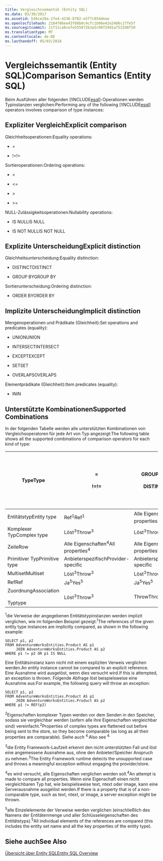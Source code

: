 ```yaml
---
title: Vergleichssemantik (Entity SQL)
ms.date: 03/30/2017
ms.assetid: b36ce28a-2fe4-4236-b782-e5f7c054deae
ms.openlocfilehash: 2184f86ee43f88b0c4cfc1b96e42e2486c17fe5f
ms.sourcegitcommit: 11f11ca6cefe555972b3a5c99729d1a7523d8f50
ms.translationtype: MT
ms.contentlocale: de-DE
ms.lasthandoff: 05/03/2018
---
```

# <a name="comparison-semantics-entity-sql"></a><span data-ttu-id="28b11-102">Vergleichssemantik (Entity SQL)</span><span class="sxs-lookup"><span data-stu-id="28b11-102">Comparison Semantics (Entity SQL)</span></span>
<span data-ttu-id="28b11-103">Beim Ausführen aller folgenden [!INCLUDE[esql](../../../../../../includes/esql-md.md)]-Operationen werden Typinstanzen verglichen:</span><span class="sxs-lookup"><span data-stu-id="28b11-103">Performing any of the following [!INCLUDE[esql](../../../../../../includes/esql-md.md)] operators involves comparison of type instances:</span></span>  
  
## <a name="explicit-comparison"></a><span data-ttu-id="28b11-104">Expliziter Vergleich</span><span class="sxs-lookup"><span data-stu-id="28b11-104">Explicit comparison</span></span>  
 <span data-ttu-id="28b11-105">Gleichheitsoperationen:</span><span class="sxs-lookup"><span data-stu-id="28b11-105">Equality operations:</span></span>  
  
-   =  
  
-   <span data-ttu-id="28b11-106">!=</span><span class="sxs-lookup"><span data-stu-id="28b11-106">!=</span></span>  
  
 <span data-ttu-id="28b11-107">Sortieroperationen:</span><span class="sxs-lookup"><span data-stu-id="28b11-107">Ordering operations:</span></span>  
  
-   <  
  
-   \<=  
  
-   \>  
  
-   \>=  
  
 <span data-ttu-id="28b11-108">NULL-Zulässigkeitsoperationen:</span><span class="sxs-lookup"><span data-stu-id="28b11-108">Nullability operations:</span></span>  
  
-   <span data-ttu-id="28b11-109">IS NULL</span><span class="sxs-lookup"><span data-stu-id="28b11-109">IS NULL</span></span>  
  
-   <span data-ttu-id="28b11-110">IS NOT NULL</span><span class="sxs-lookup"><span data-stu-id="28b11-110">IS NOT NULL</span></span>  
  
## <a name="explicit-distinction"></a><span data-ttu-id="28b11-111">Explizite Unterscheidung</span><span class="sxs-lookup"><span data-stu-id="28b11-111">Explicit distinction</span></span>  
 <span data-ttu-id="28b11-112">Gleichheitsunterscheidung:</span><span class="sxs-lookup"><span data-stu-id="28b11-112">Equality distinction:</span></span>  
  
-   <span data-ttu-id="28b11-113">DISTINCT</span><span class="sxs-lookup"><span data-stu-id="28b11-113">DISTINCT</span></span>  
  
-   <span data-ttu-id="28b11-114">GROUP BY</span><span class="sxs-lookup"><span data-stu-id="28b11-114">GROUP BY</span></span>  
  
 <span data-ttu-id="28b11-115">Sortierunterscheidung:</span><span class="sxs-lookup"><span data-stu-id="28b11-115">Ordering distinction:</span></span>  
  
-   <span data-ttu-id="28b11-116">ORDER BY</span><span class="sxs-lookup"><span data-stu-id="28b11-116">ORDER BY</span></span>  
  
## <a name="implicit-distinction"></a><span data-ttu-id="28b11-117">Implizite Unterscheidung</span><span class="sxs-lookup"><span data-stu-id="28b11-117">Implicit distinction</span></span>  
 <span data-ttu-id="28b11-118">Mengenoperationen und Prädikate (Gleichheit):</span><span class="sxs-lookup"><span data-stu-id="28b11-118">Set operations and predicates (equality):</span></span>  
  
-   <span data-ttu-id="28b11-119">UNION</span><span class="sxs-lookup"><span data-stu-id="28b11-119">UNION</span></span>  
  
-   <span data-ttu-id="28b11-120">INTERSECT</span><span class="sxs-lookup"><span data-stu-id="28b11-120">INTERSECT</span></span>  
  
-   <span data-ttu-id="28b11-121">EXCEPT</span><span class="sxs-lookup"><span data-stu-id="28b11-121">EXCEPT</span></span>  
  
-   <span data-ttu-id="28b11-122">SET</span><span class="sxs-lookup"><span data-stu-id="28b11-122">SET</span></span>  
  
-   <span data-ttu-id="28b11-123">OVERLAPS</span><span class="sxs-lookup"><span data-stu-id="28b11-123">OVERLAPS</span></span>  
  
 <span data-ttu-id="28b11-124">Elementprädikate (Gleichheit):</span><span class="sxs-lookup"><span data-stu-id="28b11-124">Item predicates (equality):</span></span>  
  
-   <span data-ttu-id="28b11-125">IN</span><span class="sxs-lookup"><span data-stu-id="28b11-125">IN</span></span>  
  
## <a name="supported-combinations"></a><span data-ttu-id="28b11-126">Unterstützte Kombinationen</span><span class="sxs-lookup"><span data-stu-id="28b11-126">Supported Combinations</span></span>  
 <span data-ttu-id="28b11-127">In der folgenden Tabelle werden alle unterstützten Kombinationen von Vergleichsoperatoren für jede Art von Typ angezeigt:</span><span class="sxs-lookup"><span data-stu-id="28b11-127">The following table shows all the supported combinations of comparison operators for each kind of type:</span></span>  
  
|<span data-ttu-id="28b11-128">**Type**</span><span class="sxs-lookup"><span data-stu-id="28b11-128">**Type**</span></span>|**=**<br /><br /> <span data-ttu-id="28b11-129">**!=**</span><span class="sxs-lookup"><span data-stu-id="28b11-129">**!=**</span></span>|<span data-ttu-id="28b11-130">**GROUP BY**</span><span class="sxs-lookup"><span data-stu-id="28b11-130">**GROUP BY**</span></span><br /><br /> <span data-ttu-id="28b11-131">**DISTINCT**</span><span class="sxs-lookup"><span data-stu-id="28b11-131">**DISTINCT**</span></span>|<span data-ttu-id="28b11-132">**UNION**</span><span class="sxs-lookup"><span data-stu-id="28b11-132">**UNION**</span></span><br /><br /> <span data-ttu-id="28b11-133">**INTERSECT**</span><span class="sxs-lookup"><span data-stu-id="28b11-133">**INTERSECT**</span></span><br /><br /> <span data-ttu-id="28b11-134">**EXCEPT**</span><span class="sxs-lookup"><span data-stu-id="28b11-134">**EXCEPT**</span></span><br /><br /> <span data-ttu-id="28b11-135">**SET**</span><span class="sxs-lookup"><span data-stu-id="28b11-135">**SET**</span></span><br /><br /> <span data-ttu-id="28b11-136">**OVERLAPS**</span><span class="sxs-lookup"><span data-stu-id="28b11-136">**OVERLAPS**</span></span>|<span data-ttu-id="28b11-137">**IN**</span><span class="sxs-lookup"><span data-stu-id="28b11-137">**IN**</span></span>|<span data-ttu-id="28b11-138">**<   <=**</span><span class="sxs-lookup"><span data-stu-id="28b11-138">**<   <=**</span></span><br /><br /> <span data-ttu-id="28b11-139">**>   >=**</span><span class="sxs-lookup"><span data-stu-id="28b11-139">**>   >=**</span></span>|<span data-ttu-id="28b11-140">**ORDER BY**</span><span class="sxs-lookup"><span data-stu-id="28b11-140">**ORDER BY**</span></span>|<span data-ttu-id="28b11-141">**IST NULL.**</span><span class="sxs-lookup"><span data-stu-id="28b11-141">**IS NULL**</span></span><br /><br /> <span data-ttu-id="28b11-142">**IST UNGLEICH NULL**</span><span class="sxs-lookup"><span data-stu-id="28b11-142">**IS NOT NULL**</span></span>|  
|-|-|-|-|-|-|-|-|  
|<span data-ttu-id="28b11-143">Entitätstyp</span><span class="sxs-lookup"><span data-stu-id="28b11-143">Entity type</span></span>|<span data-ttu-id="28b11-144">Ref<sup>1</sup></span><span class="sxs-lookup"><span data-stu-id="28b11-144">Ref<sup>1</sup></span></span>|<span data-ttu-id="28b11-145">Alle Eigenschaften<sup>2</sup></span><span class="sxs-lookup"><span data-stu-id="28b11-145">All properties<sup>2</sup></span></span>|<span data-ttu-id="28b11-146">Alle Eigenschaften<sup>2</sup></span><span class="sxs-lookup"><span data-stu-id="28b11-146">All properties<sup>2</sup></span></span>|<span data-ttu-id="28b11-147">Alle Eigenschaften<sup>2</sup></span><span class="sxs-lookup"><span data-stu-id="28b11-147">All properties<sup>2</sup></span></span>|<span data-ttu-id="28b11-148">Löst<sup>3</sup></span><span class="sxs-lookup"><span data-stu-id="28b11-148">Throw<sup>3</sup></span></span>|<span data-ttu-id="28b11-149">Löst<sup>3</sup></span><span class="sxs-lookup"><span data-stu-id="28b11-149">Throw<sup>3</sup></span></span>|<span data-ttu-id="28b11-150">Ref<sup>1</sup></span><span class="sxs-lookup"><span data-stu-id="28b11-150">Ref<sup>1</sup></span></span>|  
|<span data-ttu-id="28b11-151">Komplexer Typ</span><span class="sxs-lookup"><span data-stu-id="28b11-151">Complex type</span></span>|<span data-ttu-id="28b11-152">Löst<sup>3</sup></span><span class="sxs-lookup"><span data-stu-id="28b11-152">Throw<sup>3</sup></span></span>|<span data-ttu-id="28b11-153">Löst<sup>3</sup></span><span class="sxs-lookup"><span data-stu-id="28b11-153">Throw<sup>3</sup></span></span>|<span data-ttu-id="28b11-154">Löst<sup>3</sup></span><span class="sxs-lookup"><span data-stu-id="28b11-154">Throw<sup>3</sup></span></span>|<span data-ttu-id="28b11-155">Löst<sup>3</sup></span><span class="sxs-lookup"><span data-stu-id="28b11-155">Throw<sup>3</sup></span></span>|<span data-ttu-id="28b11-156">Löst<sup>3</sup></span><span class="sxs-lookup"><span data-stu-id="28b11-156">Throw<sup>3</sup></span></span>|<span data-ttu-id="28b11-157">Löst<sup>3</sup></span><span class="sxs-lookup"><span data-stu-id="28b11-157">Throw<sup>3</sup></span></span>|<span data-ttu-id="28b11-158">Löst<sup>3</sup></span><span class="sxs-lookup"><span data-stu-id="28b11-158">Throw<sup>3</sup></span></span>|  
|<span data-ttu-id="28b11-159">Zeile</span><span class="sxs-lookup"><span data-stu-id="28b11-159">Row</span></span>|<span data-ttu-id="28b11-160">Alle Eigenschaften<sup>4</sup></span><span class="sxs-lookup"><span data-stu-id="28b11-160">All properties<sup>4</sup></span></span>|<span data-ttu-id="28b11-161">Alle Eigenschaften<sup>4</sup></span><span class="sxs-lookup"><span data-stu-id="28b11-161">All properties<sup>4</sup></span></span>|<span data-ttu-id="28b11-162">Alle Eigenschaften<sup>4</sup></span><span class="sxs-lookup"><span data-stu-id="28b11-162">All properties<sup>4</sup></span></span>|<span data-ttu-id="28b11-163">Löst<sup>3</sup></span><span class="sxs-lookup"><span data-stu-id="28b11-163">Throw<sup>3</sup></span></span>|<span data-ttu-id="28b11-164">Löst<sup>3</sup></span><span class="sxs-lookup"><span data-stu-id="28b11-164">Throw<sup>3</sup></span></span>|<span data-ttu-id="28b11-165">Alle Eigenschaften<sup>4</sup></span><span class="sxs-lookup"><span data-stu-id="28b11-165">All properties<sup>4</sup></span></span>|<span data-ttu-id="28b11-166">Löst<sup>3</sup></span><span class="sxs-lookup"><span data-stu-id="28b11-166">Throw<sup>3</sup></span></span>|  
|<span data-ttu-id="28b11-167">Primitiver Typ</span><span class="sxs-lookup"><span data-stu-id="28b11-167">Primitive type</span></span>|<span data-ttu-id="28b11-168">Anbieterspezifisch</span><span class="sxs-lookup"><span data-stu-id="28b11-168">Provider-specific</span></span>|<span data-ttu-id="28b11-169">Anbieterspezifisch</span><span class="sxs-lookup"><span data-stu-id="28b11-169">Provider-specific</span></span>|<span data-ttu-id="28b11-170">Anbieterspezifisch</span><span class="sxs-lookup"><span data-stu-id="28b11-170">Provider-specific</span></span>|<span data-ttu-id="28b11-171">Anbieterspezifisch</span><span class="sxs-lookup"><span data-stu-id="28b11-171">Provider-specific</span></span>|<span data-ttu-id="28b11-172">Anbieterspezifisch</span><span class="sxs-lookup"><span data-stu-id="28b11-172">Provider-specific</span></span>|<span data-ttu-id="28b11-173">Anbieterspezifisch</span><span class="sxs-lookup"><span data-stu-id="28b11-173">Provider-specific</span></span>|<span data-ttu-id="28b11-174">Anbieterspezifisch</span><span class="sxs-lookup"><span data-stu-id="28b11-174">Provider-specific</span></span>|  
|<span data-ttu-id="28b11-175">Multiset</span><span class="sxs-lookup"><span data-stu-id="28b11-175">Multiset</span></span>|<span data-ttu-id="28b11-176">Löst<sup>3</sup></span><span class="sxs-lookup"><span data-stu-id="28b11-176">Throw<sup>3</sup></span></span>|<span data-ttu-id="28b11-177">Löst<sup>3</sup></span><span class="sxs-lookup"><span data-stu-id="28b11-177">Throw<sup>3</sup></span></span>|<span data-ttu-id="28b11-178">Löst<sup>3</sup></span><span class="sxs-lookup"><span data-stu-id="28b11-178">Throw<sup>3</sup></span></span>|<span data-ttu-id="28b11-179">Löst<sup>3</sup></span><span class="sxs-lookup"><span data-stu-id="28b11-179">Throw<sup>3</sup></span></span>|<span data-ttu-id="28b11-180">Löst<sup>3</sup></span><span class="sxs-lookup"><span data-stu-id="28b11-180">Throw<sup>3</sup></span></span>|<span data-ttu-id="28b11-181">Löst<sup>3</sup></span><span class="sxs-lookup"><span data-stu-id="28b11-181">Throw<sup>3</sup></span></span>|<span data-ttu-id="28b11-182">Löst<sup>3</sup></span><span class="sxs-lookup"><span data-stu-id="28b11-182">Throw<sup>3</sup></span></span>|  
|<span data-ttu-id="28b11-183">Ref</span><span class="sxs-lookup"><span data-stu-id="28b11-183">Ref</span></span>|<span data-ttu-id="28b11-184">Ja<sup>5</sup></span><span class="sxs-lookup"><span data-stu-id="28b11-184">Yes<sup>5</sup></span></span>|<span data-ttu-id="28b11-185">Ja<sup>5</sup></span><span class="sxs-lookup"><span data-stu-id="28b11-185">Yes<sup>5</sup></span></span>|<span data-ttu-id="28b11-186">Ja<sup>5</sup></span><span class="sxs-lookup"><span data-stu-id="28b11-186">Yes<sup>5</sup></span></span>|<span data-ttu-id="28b11-187">Ja<sup>5</sup></span><span class="sxs-lookup"><span data-stu-id="28b11-187">Yes<sup>5</sup></span></span>|<span data-ttu-id="28b11-188">Throw</span><span class="sxs-lookup"><span data-stu-id="28b11-188">Throw</span></span>|<span data-ttu-id="28b11-189">Throw</span><span class="sxs-lookup"><span data-stu-id="28b11-189">Throw</span></span>|<span data-ttu-id="28b11-190">Ja<sup>5</sup></span><span class="sxs-lookup"><span data-stu-id="28b11-190">Yes<sup>5</sup></span></span>|  
|<span data-ttu-id="28b11-191">Zuordnung</span><span class="sxs-lookup"><span data-stu-id="28b11-191">Association</span></span><br /><br /> <span data-ttu-id="28b11-192">Typ</span><span class="sxs-lookup"><span data-stu-id="28b11-192">type</span></span>|<span data-ttu-id="28b11-193">Löst<sup>3</sup></span><span class="sxs-lookup"><span data-stu-id="28b11-193">Throw<sup>3</sup></span></span>|<span data-ttu-id="28b11-194">Throw</span><span class="sxs-lookup"><span data-stu-id="28b11-194">Throw</span></span>|<span data-ttu-id="28b11-195">Throw</span><span class="sxs-lookup"><span data-stu-id="28b11-195">Throw</span></span>|<span data-ttu-id="28b11-196">Throw</span><span class="sxs-lookup"><span data-stu-id="28b11-196">Throw</span></span>|<span data-ttu-id="28b11-197">Löst<sup>3</sup></span><span class="sxs-lookup"><span data-stu-id="28b11-197">Throw<sup>3</sup></span></span>|<span data-ttu-id="28b11-198">Löst<sup>3</sup></span><span class="sxs-lookup"><span data-stu-id="28b11-198">Throw<sup>3</sup></span></span>|<span data-ttu-id="28b11-199">Löst<sup>3</sup></span><span class="sxs-lookup"><span data-stu-id="28b11-199">Throw<sup>3</sup></span></span>|  
  
 <span data-ttu-id="28b11-200"><sup>1</sup>die Verweise der angegebenen Entitätstypinstanzen werden implizit verglichen, wie im folgenden Beispiel gezeigt:</span><span class="sxs-lookup"><span data-stu-id="28b11-200"><sup>1</sup>The references of the given entity type instances are implicitly compared, as shown in the following example:</span></span>  
  
```  
SELECT p1, p2   
FROM AdventureWorksEntities.Product AS p1   
     JOIN AdventureWorksEntities.Product AS p2   
WHERE p1 != p2 OR p1 IS NULL  
```  
  
 <span data-ttu-id="28b11-201">Eine Entitätsinstanz kann nicht mit einem expliziten Verweis verglichen werden.</span><span class="sxs-lookup"><span data-stu-id="28b11-201">An entity instance cannot be compared to an explicit reference.</span></span> <span data-ttu-id="28b11-202">Eine Ausnahme wird ausgelöst, wenn dies versucht wird.</span><span class="sxs-lookup"><span data-stu-id="28b11-202">If this is attempted, an exception is thrown.</span></span> <span data-ttu-id="28b11-203">Folgende Abfrage löst beispielsweise eine Ausnahme aus:</span><span class="sxs-lookup"><span data-stu-id="28b11-203">For example, the following query will throw an exception:</span></span>  
  
```  
SELECT p1, p2   
FROM AdventureWorksEntities.Product AS p1   
     JOIN AdventureWorksEntities.Product AS p2   
WHERE p1 != REF(p2)  
```  
  
 <span data-ttu-id="28b11-204"><sup>2</sup>Eigenschaften komplexer Typen werden vor dem Senden in den Speicher, sodass sie vergleichbar werden (sofern alle ihre Eigenschaften vergleichbar sind) vereinfacht.</span><span class="sxs-lookup"><span data-stu-id="28b11-204"><sup>2</sup>Properties of complex types are flattened out before being sent to the store, so they become comparable (as long as all their properties are comparable).</span></span> <span data-ttu-id="28b11-205">Siehe auch <sup>4.</sup></span><span class="sxs-lookup"><span data-stu-id="28b11-205">Also see <sup>4.</sup></span></span>  
  
 <span data-ttu-id="28b11-206"><sup>3</sup>die Entity Framework-Laufzeit erkennt den nicht unterstützten Fall und löst eine angemessene Ausnahme aus, ohne den Anbieter/Speicher Anspruch zu nehmen.</span><span class="sxs-lookup"><span data-stu-id="28b11-206"><sup>3</sup>The Entity Framework runtime detects the unsupported case and throws a meaningful exception without engaging the provider/store.</span></span>  
  
 <span data-ttu-id="28b11-207"><sup>4</sup>es wird versucht, alle Eigenschaften verglichen werden soll.</span><span class="sxs-lookup"><span data-stu-id="28b11-207"><sup>4</sup>An attempt is made to compare all properties.</span></span> <span data-ttu-id="28b11-208">Wenn eine Eigenschaft einen nicht vergleichbaren Typ hat, wie beispielsweise text, ntext oder image, kann eine Serverausnahme ausgelöst werden.</span><span class="sxs-lookup"><span data-stu-id="28b11-208">If there is a property that is of a non-comparable type, such as text, ntext, or image, a server exception might be thrown.</span></span>  
  
 <span data-ttu-id="28b11-209"><sup>5</sup>alle Einzelelemente der Verweise werden verglichen (einschließlich des Namens der Entitätenmenge und aller Schlüsseleigenschaften des Entitätstyps).</span><span class="sxs-lookup"><span data-stu-id="28b11-209"><sup>5</sup>All individual elements of the references are compared (this includes the entity set name and all the key properties of the entity type).</span></span>  
  
## <a name="see-also"></a><span data-ttu-id="28b11-210">Siehe auch</span><span class="sxs-lookup"><span data-stu-id="28b11-210">See Also</span></span>  
 [<span data-ttu-id="28b11-211">Übersicht über Entity SQL</span><span class="sxs-lookup"><span data-stu-id="28b11-211">Entity SQL Overview</span></span>](../../../../../../docs/framework/data/adonet/ef/language-reference/entity-sql-overview.md)
